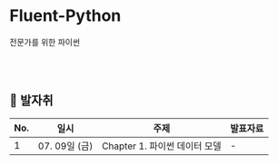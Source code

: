 # Fluent-Python
전문가를 위한 파이썬 

<br />
<br />

## 🐾 발자취

<table>
    <thead>
        <tr>
            <th> No. </th>
            <th> 일시 </th>
            <th> 주제 </th>
            <th> 발표자료 </th>
        </tr>
    </thead>
    <tbody>
        <tr>
            <td> 1 </td>
            <td> 07. 09일 (금) </td>
            <td> Chapter 1. 파이썬 데이터 모델 </td>
            <td> - </td>
        </tr>
  
